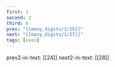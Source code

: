 ```yaml
---
first: 1
second: 2
third: 6
prev: "[[many_digits/1/25]]"
next: "[[many_digits/1/27]]"
tags: [even]
---
```

prev2-in-text: [[24]]
next2-in-text: [[28]]
